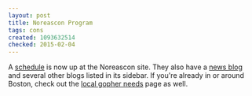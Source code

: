 ```yaml
---
layout: post
title: Noreascon Program
tags: cons
created: 1093632514
checked: 2015-02-04
---
```

 A [schedule](https://web.archive.org/web/20041020014018/http://www.noreascon.com/schedule/) is now up at the Noreascon site.  They also have a [news blog](https://web.archive.org/web/20040929083328/http://noreascon4.blogs.com/news/) and several other blogs listed in its sidebar.  If you're already in or around Boston, check out the [local gopher needs](https://web.archive.org/web/20041026154644/http://www.noreascon.com/volunteers/local-gophers.html) page as well.
